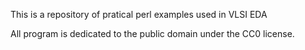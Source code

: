 This is a repository of pratical perl examples used in VLSI EDA <br>

All program is dedicated to the public domain under the CC0 license.
